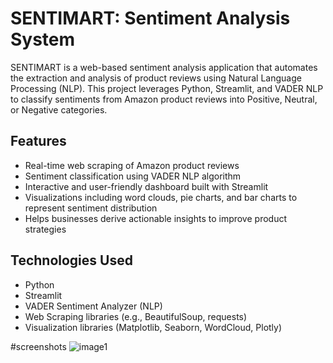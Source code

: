 # SENTIMART: Sentiment Analysis System

SENTIMART is a web-based sentiment analysis application that automates the extraction and analysis of product reviews using Natural Language Processing (NLP). This project leverages Python, Streamlit, and VADER NLP to classify sentiments from Amazon product reviews into Positive, Neutral, or Negative categories.

## Features

- Real-time web scraping of Amazon product reviews
- Sentiment classification using VADER NLP algorithm
- Interactive and user-friendly dashboard built with Streamlit
- Visualizations including word clouds, pie charts, and bar charts to represent sentiment distribution
- Helps businesses derive actionable insights to improve product strategies

## Technologies Used

- Python
- Streamlit
- VADER Sentiment Analyzer (NLP)
- Web Scraping libraries (e.g., BeautifulSoup, requests)
- Visualization libraries (Matplotlib, Seaborn, WordCloud, Plotly)

#screenshots
![image1](images/Sentimart1)
